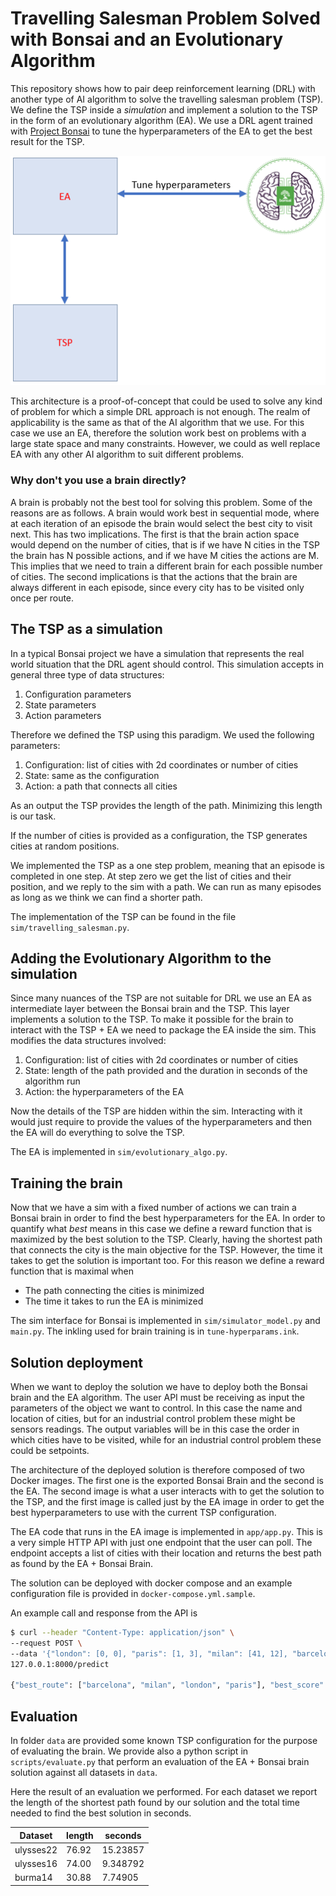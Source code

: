 # Travelling Salesman Problem Solved with Bonsai and an Evolutionary Algorithm

This repository shows how to pair deep reinforcement learning (DRL) with
another type of AI algorithm to solve the travelling salesman problem (TSP).
We define the TSP inside a *simulation* and implement a solution to the TSP
in the form of an evolutionary algorithm (EA). We use a DRL agent trained
with [Project
Bonsai](https://www.microsoft.com/en-us/ai/autonomous-systems-project-bonsai)
to tune the hyperparameters of the EA to get the best result for the TSP.

![Architecture](img/tsp-ea-architecture.png)

This architecture is a proof-of-concept that could be used to solve any kind
of problem for which a simple DRL approach is not enough. The realm of
applicability is the same as that of the AI algorithm that we use. For this
case we use an EA, therefore the solution work best on problems with a large
state space and many constraints. However, we could as well replace EA with
any other AI algorithm to suit different problems.


### Why don't you use a brain directly?

A brain is probably not the best tool for solving this problem. Some of the
reasons are as follows. A brain would work best in sequential mode, where at
each iteration of an episode the brain would select the best city to visit
next. This has two implications. The first is that the brain action space
would depend on the number of cities, that is if we have N cities in the TSP
the brain has N possible actions, and if we have M cities the actions are M.
This implies that we need to train a different brain for each possible number
of cities. The second implications is that the actions that the brain are
always different in each episode, since every city has to be visited only
once per route.


## The TSP as a simulation

In a typical Bonsai project we have a simulation that represents the
real world situation that the DRL agent should control. This simulation
accepts in general three type of data structures:

1. Configuration parameters
2. State parameters
3. Action parameters

Therefore we defined the TSP using this paradigm. We used the following
parameters:

1. Configuration: list of cities with 2d coordinates or number of cities
2. State: same as the configuration
3. Action: a path that connects all cities

As an output the TSP provides the length of the path. Minimizing this length
is our task.

If the number of cities is provided as a configuration, the TSP generates
cities at random positions.

We implemented the TSP as a one step problem, meaning that an episode is
completed in one step. At step zero we get the list of cities and their
position, and we reply to the sim with a path. We can run as many episodes as
long as we think we can find a shorter path.

The implementation of the TSP can be found in the file
``sim/travelling_salesman.py``.


## Adding the Evolutionary Algorithm to the simulation

Since many nuances of the TSP are not suitable for DRL we use an EA as
intermediate layer between the Bonsai brain and the TSP. This layer
implements a solution to the TSP. To make it possible for the brain to
interact with the TSP + EA we need to package the EA inside the sim.
This modifies the data structures involved:

1. Configuration: list of cities with 2d coordinates or number of cities
2. State: length of the path provided and the duration in seconds of the
   algorithm run
3. Action: the hyperparameters of the EA

Now the details of the TSP are hidden within the sim. Interacting with it
would just require to provide the values of the hyperparameters and then the
EA will do everything to solve the TSP.

The EA is implemented in ``sim/evolutionary_algo.py``.


## Training the brain

Now that we have a sim with a fixed number of actions we can train a Bonsai
brain in order to find the best hyperparameters for the EA. In order to
quantify what *best* means in this case we define a reward function that is
maximized by the best solution to the TSP. Clearly, having the shortest path
that connects the city is the main objective for the TSP. However, the time
it takes to get the solution is important too. For this reason we define a
reward function that is maximal when

- The path connecting the cities is minimized
- The time it takes to run the EA is minimized

The sim interface for Bonsai is implemented in ``sim/simulator_model.py`` and
``main.py``. The inkling used for brain training is in
``tune-hyperparams.ink``.


## Solution deployment

When we want to deploy the solution we have to deploy both the Bonsai brain
and the EA algorithm. The user API must be receiving as input the parameters
of the object we want to control. In this case the name and location of
cities, but for an industrial control problem these might be sensors
readings. The output variables will be in this case the order in which cities
have to be visited, while for an industrial control problem these could be
setpoints.

The architecture of the deployed solution is therefore composed of two Docker
images. The first one is the exported Bonsai Brain and the second is the EA.
The second image is what a user interacts with to get the solution to the
TSP, and the first image is called just by the EA image in order to get the
best hyperparameters to use with the current TSP configuration.

The EA code that runs in the EA image is implemented in ``app/app.py``. This
is a very simple HTTP API with just one endpoint that the user can poll. The
endpoint accepts a list of cities with their location and returns the best
path as found by the EA + Bonsai Brain.

The solution can be deployed with docker compose and an example configuration
file is provided in ``docker-compose.yml.sample``.

An example call and response from the API is

```bash
$ curl --header "Content-Type: application/json" \
--request POST \
--data '{"london": [0, 0], "paris": [1, 3], "milan": [41, 12], "barcelona": [2, 4]}' \
127.0.0.1:8000/predict

{"best_route": ["barcelona", "milan", "london", "paris"], "best_score": 87.10856842391789}
```


## Evaluation

In folder ``data`` are provided some known TSP configuration for the purpose
of evaluating the brain. We provide also a python script in
``scripts/evaluate.py`` that perform an evaluation of the EA + Bonsai brain
solution against all datasets in ``data``.

Here the result of an evaluation we performed. For each dataset we report the
length of the shortest path found by our solution and the total time needed
to find the best solution in seconds.

| Dataset   | length | seconds  |
| --------- | ------ | -------- |
| ulysses22 | 76.92  | 15.23857 |
| ulysses16 | 74.00  | 9.348792 |
| burma14   | 30.88  |  7.74905 |
